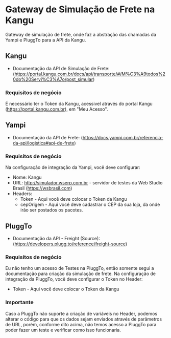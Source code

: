 # Gateway de Simulação de Frete na Kangu

Gateway de simulação de frete, onde faz a abstração das chamadas da Yampi e PluggTo para a API da Kangu.

## Kangu
- Documentação da API de Simulação de Frete: (https://portal.kangu.com.br/docs/api/transporte/#/M%C3%A9todos%20do%20Servi%C3%A7o/post_simular)

### Requisitos de negócio
É necessário ter o Token da Kangu, acessivel através do portal Kangu (https://portal.kangu.com.br), em "Meu Acesso".

## Yampi
- Documentação da API de Frete: (https://docs.yampi.com.br/referencia-da-api/logistica#api-de-frete)

### Requisitos de negócio
Na configuração de integração da Yampi, você deve configurar:
- Nome: Kangu 
- URL: http://simulador.wserp.com.br - servidor de testes da Web Studio Brasil (https://wsbrasil.com)
- Headers:
    - Token - Aqui você deve colocar o Token da Kangu
    - cepOrigem - Aqui você deve cadastrar o CEP da sua loja, da onde irão ser postados os pacotes.

## PluggTo
- Documentação da API - Freight (Source): (https://developers.plugg.to/reference/freight-source)

### Requisitos de negócio
Eu não tenho um acesso de Testes na PluggTo, então somente segui a documentação para criação da simulação de frete. Na configuração de integração da PluggTo, você deve configurar o Token no Header:
- Token - Aqui você deve colocar o Token da Kangu

### Importante
Caso a PluggTo não suporte a criação de variáveis no Header, podemos alterar o código para que os dados sejam enviados através de parâmetros de URL, porém, conforme dito acima, não temos acesso a PluggTo para poder fazer um teste e verificar como isso funcionaria.